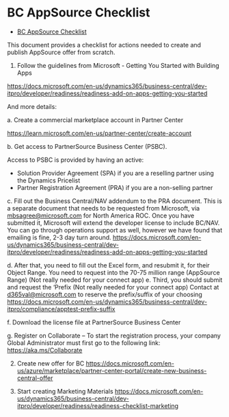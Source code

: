 # BC AppSource Checklist

- [BC AppSource Checklist](#bc-appsource-checklist)



This document provides a checklist for actions needed to create and publish AppSource offer from scratch.

1. Follow the guidelines from Microsoft - Getting You Started with Building Apps

https://docs.microsoft.com/en-us/dynamics365/business-central/dev-itpro/developer/readiness/readiness-add-on-apps-getting-you-started

And more details:

a. Create a commercial marketplace account in Partner Center 

https://learn.microsoft.com/en-us/partner-center/create-account 

b. Get access to PartnerSource Business Center (PSBC).

Access to PSBC is provided by having an active:

- Solution Provider Agreement (SPA) if you are a reselling partner using the Dynamics Pricelist
- Partner Registration Agreement (PRA) if you are a non-selling partner

c. Fill out the Business Central/NAV addendum to the PRA document. This is a separate document that needs to be requested from Microsoft, via mbsagree@microsoft.com for North America ROC.  Once you have submitted it, Microsoft will extend the developer license to include BC/NAV. You can go through operations support as well, however we have found that emailing is fine, 2-3 day turn around. 
https://docs.microsoft.com/en-us/dynamics365/business-central/dev-itpro/developer/readiness/readiness-add-on-apps-getting-you-started

d. After that, you need to fill out the Excel form, and resubmit it, for their Object Range. You need to request into the 70-75 million range (AppSource Range) (Not really needed for your connect app)
e. Third, you should submit and request the ‘Prefix (Not really needed for your connect app)
Contact at d365val@microsoft.com to reserve the prefix/suffix of your choosing
https://docs.microsoft.com/en-us/dynamics365/business-central/dev-itpro/compliance/apptest-prefix-suffix
 
f. Download the license file at PartnerSource Business Center

g. Register on Collaborate – To start the registration process, your company Global Administrator must first go to the following link:
https://aka.ms/Collaborate

2. Create new offer for BC https://docs.microsoft.com/en-us/azure/marketplace/partner-center-portal/create-new-business-central-offer

3. Start creating Marketing Materials https://docs.microsoft.com/en-us/dynamics365/business-central/dev-itpro/developer/readiness/readiness-checklist-marketing

